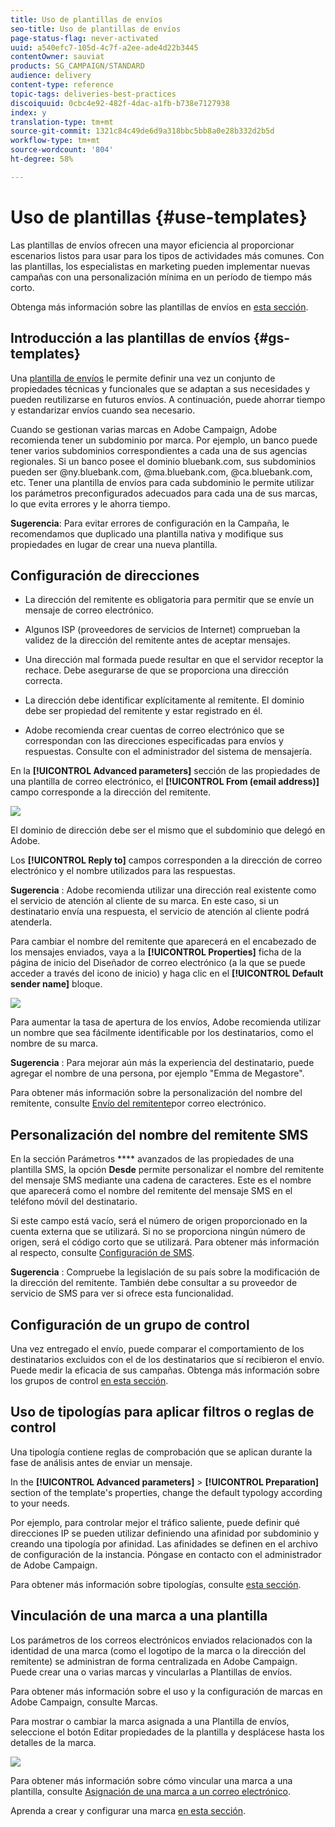 ```yaml
---
title: Uso de plantillas de envíos
seo-title: Uso de plantillas de envíos
page-status-flag: never-activated
uuid: a540efc7-105d-4c7f-a2ee-ade4d22b3445
contentOwner: sauviat
products: SG_CAMPAIGN/STANDARD
audience: delivery
content-type: reference
topic-tags: deliveries-best-practices
discoiquuid: 0cbc4e92-482f-4dac-a1fb-b738e7127938
index: y
translation-type: tm+mt
source-git-commit: 1321c84c49de6d9a318bbc5bb8a0e28b332d2b5d
workflow-type: tm+mt
source-wordcount: '804'
ht-degree: 58%

---
```



# Uso de plantillas {#use-templates}

Las plantillas de envíos ofrecen una mayor eficiencia al proporcionar escenarios listos para usar para los tipos de actividades más comunes. Con las plantillas, los especialistas en marketing pueden implementar nuevas campañas con una personalización mínima en un período de tiempo más corto.

Obtenga más información sobre las plantillas de envíos en [esta sección](../../start/using/marketing-activity-templates.md).

## Introducción a las plantillas de envíos {#gs-templates}

Una [plantilla de envíos](../../start/using/marketing-activity-templates.md#creating-a-new-template) le permite definir una vez un conjunto de propiedades técnicas y funcionales que se adaptan a sus necesidades y pueden reutilizarse en futuros envíos. A continuación, puede ahorrar tiempo y estandarizar envíos cuando sea necesario.

Cuando se gestionan varias marcas en Adobe Campaign, Adobe recomienda tener un subdominio por marca. Por ejemplo, un banco puede tener varios subdominios correspondientes a cada una de sus agencias regionales. Si un banco posee el dominio bluebank.com, sus subdominios pueden ser @ny.bluebank.com, @ma.bluebank.com, @ca.bluebank.com, etc. Tener una plantilla de envíos para cada subdominio le permite utilizar los parámetros preconfigurados adecuados para cada una de sus marcas, lo que evita errores y le ahorra tiempo.

**Sugerencia**:  Para evitar errores de configuración en la Campaña, le recomendamos que duplicado una plantilla nativa y modifique sus propiedades en lugar de crear una nueva plantilla.

## Configuración de direcciones

* La dirección del remitente es obligatoria para permitir que se envíe un mensaje de correo electrónico.

* Algunos ISP (proveedores de servicios de Internet) comprueban la validez de la dirección del remitente antes de aceptar mensajes.

* Una dirección mal formada puede resultar en que el servidor receptor la rechace. Debe asegurarse de que se proporciona una dirección correcta.

* La dirección debe identificar explícitamente al remitente. El dominio debe ser propiedad del remitente y estar registrado en él.

* Adobe recomienda crear cuentas de correo electrónico que se correspondan con las direcciones especificadas para envíos y respuestas. Consulte con el administrador del sistema de mensajería.

En la **[!UICONTROL Advanced parameters]** sección de las propiedades de una plantilla de correo electrónico, el **[!UICONTROL From (email address)]** campo corresponde a la dirección del remitente.

![](assets/template-parameters.png)

El dominio de dirección debe ser el mismo que el subdominio que delegó en Adobe.

Los **[!UICONTROL Reply to]** campos corresponden a la dirección de correo electrónico y el nombre utilizados para las respuestas.

**Sugerencia** : Adobe recomienda utilizar una dirección real existente como el servicio de atención al cliente de su marca. En este caso, si un destinatario envía una respuesta, el servicio de atención al cliente podrá atenderla.

Para cambiar el nombre del remitente que aparecerá en el encabezado de los mensajes enviados, vaya a la **[!UICONTROL Properties]** ficha de la página de inicio del Diseñador de correo electrónico (a la que se puede acceder a través del icono de inicio) y haga clic en el **[!UICONTROL Default sender name]** bloque.

![](assets/template-content.png)

Para aumentar la tasa de apertura de los envíos, Adobe recomienda utilizar un nombre que sea fácilmente identificable por los destinatarios, como el nombre de su marca.

**Sugerencia** : Para mejorar aún más la experiencia del destinatario, puede agregar el nombre de una persona, por ejemplo &quot;Emma de Megastore&quot;.

Para obtener más información sobre la personalización del nombre del remitente, consulte [Envío del remitente](../../designing/using/subject-line.md#email-sender)por correo electrónico.

## Personalización del nombre del remitente SMS

En la sección Parámetros **** avanzados de las propiedades de una plantilla SMS, la opción **Desde** permite personalizar el nombre del remitente del mensaje SMS mediante una cadena de caracteres. Este es el nombre que aparecerá como el nombre del remitente del mensaje SMS en el teléfono móvil del destinatario.

Si este campo está vacío, será el número de origen proporcionado en la cuenta externa que se utilizará. Si no se proporciona ningún número de origen, será el código corto que se utilizará. Para obtener más información al respecto, consulte [Configuración de SMS](../../administration/using/configuring-sms-channel.md).

**Sugerencia** : Compruebe la legislación de su país sobre la modificación de la dirección del remitente. También debe consultar a su proveedor de servicio de SMS para ver si ofrece esta funcionalidad.

## Configuración de un grupo de control

Una vez entregado el envío, puede comparar el comportamiento de los destinatarios excluidos con el de los destinatarios que sí recibieron el envío. Puede medir la eficacia de sus campañas. Obtenga más información sobre los grupos de control [en esta sección](../../sending/using/control-group.md).

## Uso de tipologías para aplicar filtros o reglas de control

Una tipología contiene reglas de comprobación que se aplican durante la fase de análisis antes de enviar un mensaje.

In the **[!UICONTROL Advanced parameters]** > **[!UICONTROL Preparation]** section of the template&#39;s properties, change the default typology according to your needs.

Por ejemplo, para controlar mejor el tráfico saliente, puede definir qué direcciones IP se pueden utilizar definiendo una afinidad por subdominio y creando una tipología por afinidad. Las afinidades se definen en el archivo de configuración de la instancia. Póngase en contacto con el administrador de Adobe Campaign.

Para obtener más información sobre tipologías, consulte [esta sección](../../sending/using/managing-typologies.md).

## Vinculación de una marca a una plantilla

Los parámetros de los correos electrónicos enviados relacionados con la identidad de una marca (como el logotipo de la marca o la dirección del remitente) se administran de forma centralizada en Adobe Campaign. Puede crear una o varias marcas y vincularlas a Plantillas de envíos.

Para obtener más información sobre el uso y la configuración de marcas en Adobe Campaign, consulte Marcas.

Para mostrar o cambiar la marca asignada a una Plantilla de envíos, seleccione el botón Editar propiedades de la plantilla y desplácese hasta los detalles de la marca.

![](assets/template-brand.png)

Para obtener más información sobre cómo vincular una marca a una plantilla, consulte [Asignación de una marca a un correo electrónico](../../administration/using/branding.md#assigning-a-brand-to-an-email).

Aprenda a crear y configurar una marca [en esta sección](../../administration/using/branding.md#creating-a-brand).
